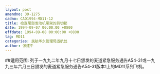 ```yaml
---
layout: post
amendno: 39-1275
cadno: CAD1994-MD11-12
title: 检查尾部发动机吊架的剪切销
date: 1994-09-07 00:00:00 +0800
effdate: 1994-09-08 00:00:00 +0800
tag: MD11
categories: 民航华东管理局适航处
author: 张建中
---
```


##适用范围:
列于一九九二年九月十七日颁发的麦道紧急服务通告A54-31或一九九三年六月三日颁发的麦道紧急服务通告A54-31版本1上的MD11系列飞机。


